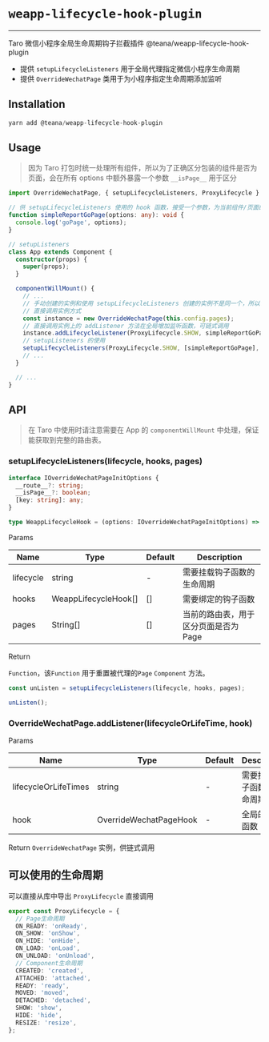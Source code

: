 <!--
 * @Description:
 * @version:
 * @Author: guyifeng
 * @Date: 2020-08-19 17:58:52
 * @LastEditors: guyifeng
 * @LastEditTime: 2020-08-26 16:47:37
-->

# `weapp-lifecycle-hook-plugin`

---

Taro 微信小程序全局生命周期钩子拦截插件 @teana/weapp-lifecycle-hook-plugin

- 提供 `setupLifecycleListeners` 用于全局代理指定微信小程序生命周期
- 提供 `OverrideWechatPage` 类用于为小程序指定生命周期添加监听

## Installation

```js
yarn add @teana/weapp-lifecycle-hook-plugin
```

## Usage

> 因为 Taro 打包时统一处理所有组件，所以为了正确区分包装的组件是否为页面，会在所有 options 中额外暴露一个参数 `__isPage__` 用于区分

```ts
import OverrideWechatPage, { setupLifecycleListeners, ProxyLifecycle } from '{{ packageName }}';

// 供 setupLifecycleListeners 使用的 hook 函数，接受一个参数，为当前组件/页面的options
function simpleReportGoPage(options: any): void {
  console.log('goPage', options);
}

// setupListeners
class App extends Component {
  constructor(props) {
    super(props);
  }

  componentWillMount() {
    // ...
    // 手动创建的实例和使用 setupLifecycleListeners 创建的实例不是同一个，所以需要销毁时需要单独对其进行销毁
    // 直接调用实例方式
    const instance = new OverrideWechatPage(this.config.pages);
    // 直接调用实例上的 addListener 方法在全局增加监听函数，可链式调用
    instance.addLifecycleListener(ProxyLifecycle.SHOW, simpleReportGoPage);
    // setupListeners 的使用
    setupLifecycleListeners(ProxyLifecycle.SHOW, [simpleReportGoPage], this.config.pages);
    // ...
  }

  // ...
}
```

## API

> 在 Taro 中使用时请注意需要在 App 的 `componentWillMount` 中处理，保证能获取到完整的路由表。

### setupLifecycleListeners(lifecycle, hooks, pages)

```ts
interface IOverrideWechatPageInitOptions {
  __route__?: string;
  __isPage__?: boolean;
  [key: string]: any;
}

type WeappLifecycleHook = (options: IOverrideWechatPageInitOptions) => void;
```

Params

| Name      | Type                 | Default | Description                           |
| --------- | -------------------- | ------- | ------------------------------------- |
| lifecycle | string               | -       | 需要挂载钩子函数的生命周期            |
| hooks     | WeappLifecycleHook[] | []      | 需要绑定的钩子函数                    |
| pages     | String[]             | []      | 当前的路由表，用于区分页面是否为 Page |

Return

`Function`，该`Function` 用于重置被代理的`Page` `Component` 方法。

```ts
const unListen = setupLifecycleListeners(lifecycle, hooks, pages);

unListen();
```

### OverrideWechatPage.addListener(lifecycleOrLifeTime, hook)

Params

| Name                 | Type                   | Default | Description                |
| -------------------- | ---------------------- | ------- | -------------------------- |
| lifecycleOrLifeTimes | string                 | -       | 需要挂载钩子函数的生命周期 |
| hook                 | OverrideWechatPageHook | -       | 全局的钩子函数             |

Return `OverrideWechatPage` 实例，供链式调用

## 可以使用的生命周期

可以直接从库中导出 `ProxyLifecycle` 直接调用

```ts
export const ProxyLifecycle = {
  // Page生命周期
  ON_READY: 'onReady',
  ON_SHOW: 'onShow',
  ON_HIDE: 'onHide',
  ON_LOAD: 'onLoad',
  ON_UNLOAD: 'onUnload',
  // Component生命周期
  CREATED: 'created',
  ATTACHED: 'attached',
  READY: 'ready',
  MOVED: 'moved',
  DETACHED: 'detached',
  SHOW: 'show',
  HIDE: 'hide',
  RESIZE: 'resize',
};
```
